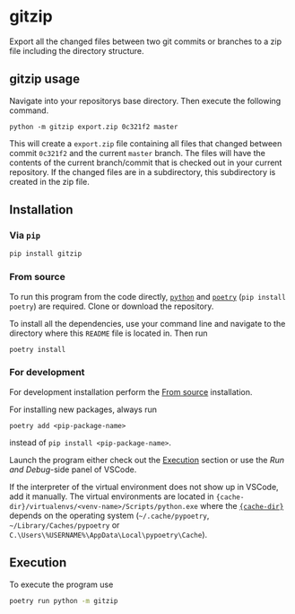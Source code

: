 # gitzip

Export all the changed files between two git commits or branches to a zip file including
the directory structure.

## gitzip usage

Navigate into your repositorys base directory. Then execute the following command.

```
python -m gitzip export.zip 0c321f2 master
```

This will create a `export.zip` file containing all files that changed between commit
`0c321f2` and the current `master` branch. The files will have the contents of the
current branch/commit that is checked out in your current repository. If the changed
files are in a subdirectory, this subdirectory is created in the zip file.

## Installation

### Via `pip`

```bash
pip install gitzip
```

### From source
To run this program from the code directly, [`python`](https://www.python.org/) and
[`poetry`](https://python-poetry.org/) (`pip install poetry`) are required. Clone or
download the repository.

To install all the dependencies, use your command line and navigate to the directory
where this `README` file is located in. Then run

```bash
poetry install
```

### For development

For development installation perform the [From source](#from-source) installation.

For installing new packages, always run
```
poetry add <pip-package-name>
```
instead of `pip install <pip-package-name>`.

Launch the program either check out the [Execution](#execution) section or use the
*Run and Debug*-side panel of VSCode.

If the interpreter of the virtual environment does not show up in VSCode, add it manually. The virtual environments are located in `{cache-dir}/virtualenvs/<venv-name>/Scripts/python.exe` where the [`{cache-dir}`](https://python-poetry.org/docs/configuration/#cache-dir) depends on the operating system (`~/.cache/pypoetry`, `~/Library/Caches/pypoetry` or `C.\Users\%USERNAME%\AppData\Local\pypoetry\Cache`).

## Execution

To execute the program use
```bash
poetry run python -m gitzip
```
